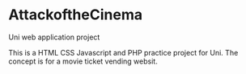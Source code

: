 # AttackoftheCinema
Uni web application project

This is a HTML CSS Javascript and PHP practice project for Uni.
The concept is for a movie ticket vending websit.
